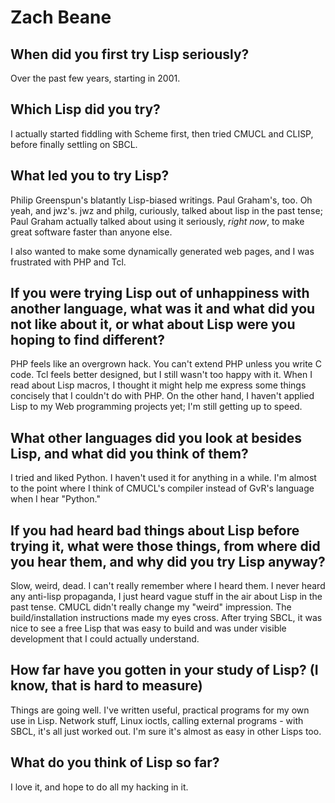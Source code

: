 # Zach Beane

## When did you first try Lisp seriously?

Over the past few years, starting in 2001.

## Which Lisp did you try?

I actually started fiddling with Scheme first, then tried CMUCL and
CLISP, before finally settling on SBCL.

## What led you to try Lisp?

Philip Greenspun's blatantly Lisp-biased writings. Paul Graham's,
too. Oh yeah, and jwz's. jwz and philg, curiously, talked about lisp
in the past tense; Paul Graham actually talked about using it
seriously, *right now*, to make great software faster than anyone
else.

I also wanted to make some dynamically generated web pages, and I was
frustrated with PHP and Tcl.

## If you were trying Lisp out of unhappiness with another language, what was it and what did you not like about it, or what about Lisp were you hoping to find different?

PHP feels like an overgrown hack. You can't extend PHP unless you
write C code. Tcl feels better designed, but I still wasn't too happy
with it. When I read about Lisp macros, I thought it might help me
express some things concisely that I couldn't do with PHP. On the
other hand, I haven't applied Lisp to my Web programming projects yet;
I'm still getting up to speed.

## What other languages did you look at besides Lisp, and what did you think of them?

I tried and liked Python. I haven't used it for anything in a
while. I'm almost to the point where I think of CMUCL's compiler
instead of GvR's language when I hear "Python."

## If you had heard bad things about Lisp before trying it, what were those things, from where did you hear them, and why did you try Lisp anyway?

Slow, weird, dead. I can't really remember where I heard them. I never
heard any anti-lisp propaganda, I just heard vague stuff in the air
about Lisp in the past tense. CMUCL didn't really change my "weird"
impression. The build/installation instructions made my eyes
cross. After trying SBCL, it was nice to see a free Lisp that was easy
to build and was under visible development that I could actually
understand.

## How far have you gotten in your study of Lisp? (I know, that is hard to measure)

Things are going well. I've written useful, practical programs for my
own use in Lisp. Network stuff, Linux ioctls, calling external
programs - with SBCL, it's all just worked out. I'm sure it's almost
as easy in other Lisps too.

## What do you think of Lisp so far?

I love it, and hope to do all my hacking in it.

